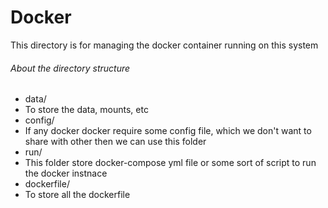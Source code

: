 # Docker
This directory is for managing the docker container running on this system

###### About the directory structure
- data/
 - To store the data, mounts, etc
- config/
 - If any docker docker require some config file, which we don't want to share with other then we can use this folder
- run/
 - This folder store docker-compose yml file or some sort of script to run the docker instnace
- dockerfile/
 - To store all the dockerfile